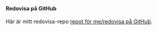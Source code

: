 #### Redovisa på GitHub

Här är mitt redovisa-repo [repot för me/redovisa på GitHub](https://github.com/Jimpxx/oophpv5).
